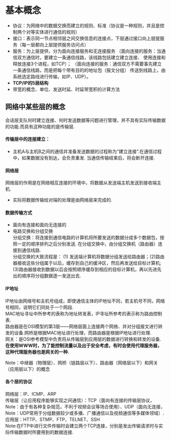 # 基本概念
- 协议：为网络中的数据交换而建立的规则、标准（协议是一种规则，并且是控制两个对等实体进行通信的规则）<br>
- 接口：表示同一节点相邻层之间交换信息的连接点，下层通过接口向上层提服务（每一层都向上层提供服务访问点）
- 服务：为上层提供，分为面向连接服务和无连接服务
（面向连接的服务：当通信双方通信时，要建立一条通信线路，该线路包括建立建立连接、
使用连接和释放连接3个进程，如TCP）；
（面向连接的服务：通信双方不需要事先建立一条通信线路，而是把每个带有目的的地址包（报文分组）
传送到线路上，由系统选定路线进行传输，如IP、UDP）。<br>
- **TCP/IP的5层结构**
- 带宽的概念、单位、发送时延、时延带宽积的计算方法

## 网络中某些层的概念
会话层支队何时建立连接、何时发送数据等问题进行管理，并不具有实际传输数据的功能.而具有这种功能的是传输层.<br>
#### 传输层中的连接建立：
- 主机A与主机B之间的通信并准备发送数据的过程称为“建立连接”.在通信过程中，如果数据没有到达，会负责重发.
当通信传输结束后，将会断开连接.
#### 网络层
网络层的作用是在网络相互连接的环境中，将数据从发送端主机发送到接收端主机.
- 实际将数据传输给对端的处理是由网络层来完成的.

#### 数据传输方式
- 面向有连接和面向无连接的
- 电路交换和分组交换<br>
分组交换：将连接到通信电路的计算机将所要发送的数据分成多个数据包，按照一定的顺序排列之后分别发送.
在分组交换中，由分组交换机（路由器）连接到通信线路.<br>
分组交换的大致流程是：
(1) 发送端计算机将数据分组发送给路由器；(2)路由器接收这些分组属于以后，缓存到自己的缓冲区，然后再发送给目标计算机;
(3)路由器接收到数据以后会按照顺序缓存到相应的目标计算机，再以先进先出的顺序将分组数据逐一发送出去.

#### IP地址
IP地址由网络号和主机号组成，即使通信主体的IP地址不同，若主机号不同，网络号相同，说明它们同处于一个网段.<br>
MAC地址寻址中所参考的表称为地址转发表，IP寻址所参考的表示称为路由控制表.<br>
路由器是在OSI模型的第3层——网络层面上连接两个网络、并对分组报文进行转发的设备.网桥是根据MAC地址进行处理，而路由器是根据IP地址进行处理.<br>
网关：是OSI参考模型中负责将从传输层到应用层的数据进行转换和转发的设备.
<b>在使用WWW时，为了能控制流量以及出于安全考虑，有时会使用代理服务器，这种代理服务器也是网关的一种.</b>

Note：中继器（物理层）、网桥（链路层以下）、路由器（网络层以下）和网关（应用层以下）的概念

#### 各个层的协议
网络层：IP、ICMP、ARP<br>
传输层（让应用程序能够实现之间通信）：TCP（面向有连接的传输层协议，Note：由于有各种复杂规范，不利于视频会议等场合使用）、UDP（面向无连接，
Note：UDP常用于分组数据较少或多播、广播通信以及视频通信等多媒体领域）.<br>
应用层：HTTP、STMP、FTP、TELNET、SSH<br>
Note:在FTP中进行文件传输时会建立两个TCP连接，分别是发出传输请求时与实际传输数据时所要用到的数据连接.








